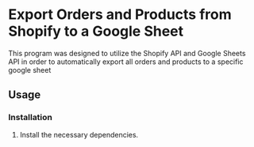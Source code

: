 # Export Orders and Products from Shopify to a Google Sheet
This program was designed to utilize the Shopify API and Google Sheets API in order to automatically export 
all orders and products to a specific google sheet

## Usage
### Installation
1. Install the necessary dependencies.
